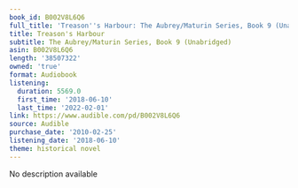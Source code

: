```yaml
---
book_id: B002V8L6Q6
full_title: 'Treason''s Harbour: The Aubrey/Maturin Series, Book 9 (Unabridged)'
title: Treason's Harbour
subtitle: The Aubrey/Maturin Series, Book 9 (Unabridged)
asin: B002V8L6Q6
length: '38507322'
owned: 'true'
format: Audiobook
listening:
  duration: 5569.0
  first_time: '2018-06-10'
  last_time: '2022-02-01'
link: https://www.audible.com/pd/B002V8L6Q6
source: Audible
purchase_date: '2010-02-25'
listening_date: '2018-06-10'
theme: historical novel
---
```

No description available
























